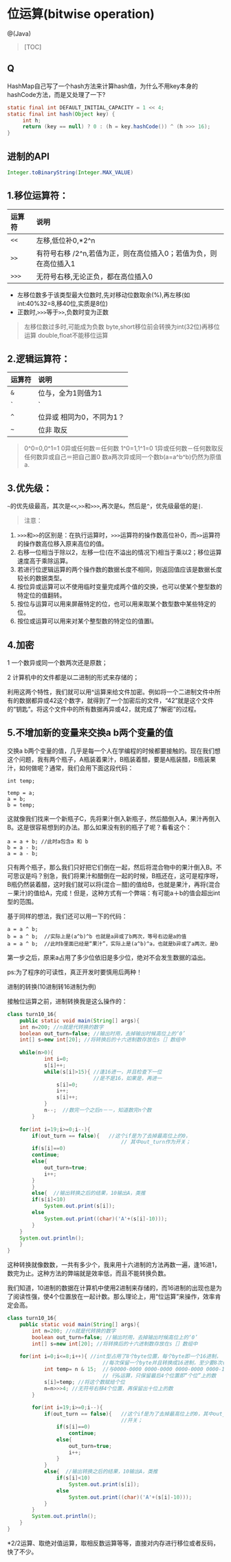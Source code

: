 # 位运算(bitwise operation)

@(Java)

> [TOC]


## Q

HashMap自己写了一个hash方法来计算hash值，为什么不用key本身的hashCode方法，而是又处理了一下?

```java
static final int DEFAULT_INITIAL_CAPACITY = 1 << 4;
static final int hash(Object key) {
     int h;
     return (key == null) ? 0 : (h = key.hashCode()) ^ (h >>> 16);
}
```

## 进制的API

```java
Integer.toBinaryString(Integer.MAX_VALUE)
```

## 1.移位运算符：

|运算符|说明|
|:--|:--|
|`<<`|左移,低位补0,*2^n|
|`>>`|有符号右移 /2^n,若值为正，则在高位插入0；若值为负，则在高位插入1|
|`>>>`|无符号右移,无论正负，都在高位插入0|

* 左移位数多于该类型最大位数时,先对移动位数取余(%),再左移(如int:40%32=8,移40位,实质是8位)
* 正数时,`>>>`等于`>>`,负数时变为正数


> 左移位数过多时,可能成为负数
> byte,short移位前会转换为int(32位)再移位运算
> double,float不能移位运算


## 2.逻辑运算符：

|运算符|说明|
|:--|:--|
|`&`|位与，全为1则值为1|
|`|`|位或，有1则为1|
|`^`|位异或 相同为0，不同为1？|
|`~`|位非 取反|

> 0^0=0,0^1=1 0异或任何数＝任何数
> 1^0=1,1^1=0 1异或任何数－任何数取反
> 任何数异或自己＝把自己置0
> 数a两次异或同一个数b(a=a^b^b)仍然为原值a.


## 3.优先级：
`~`的优先级最高，其次是`<<`,`>>`和`>>>`,再次是`&`，然后是`^`，优先级最低的是`|`.

>  注意：
1. `>>>`和`>>`的区别是：在执行运算时，`>>>`运算符的操作数高位补0，而`>>`运算符的操作数高位移入原来高位的值。
2. 右移一位相当于除以2，左移一位(在不溢出的情况下)相当于乘以2；移位运算速度高于乘除运算。
3. 若进行位逻辑运算的两个操作数的数据长度不相同，则返回值应该是数据长度较长的数据类型。
4. 按位异或运算可以不使用临时变量完成两个值的交换，也可以使某个整型数的特定位的值翻转。
5. 按位与运算可以用来屏蔽特定的位，也可以用来取某个数型数中某些特定的位。
6. 按位或运算可以用来对某个整型数的特定位的值置l。

## 4.加密

1 一个数异或同一个数两次还是原数；

2 计算机中的文件都是以二进制的形式来存储的；

利用这两个特性，我们就可以用^运算来给文件加密。例如将一个二进制文件中所有的数据都异或42这个数字，就得到了一个加密后的文件，“42”就是这个文件的“钥匙”。将这个文件中的所有数据再异或42，就完成了“解密”的过程。

## 5.不增加新的变量来交换a b两个变量的值

交换a b两个变量的值，几乎是每一个人在学编程的时候都要接触的。现在我们想这个问题，我有两个瓶子，A瓶装着果汁，B瓶装着醋，要是A瓶装醋，B瓶装果汁，如何做呢？通常，我们会用下面这段代码：
```
int temp;
 
temp = a;
a = b;
b = temp;
```
这就像我们找来一个新瓶子C，先将果汁倒入新瓶子，然后醋倒入A，果汁再倒入B。这是很容易想到的办法。那么如果没有别的瓶子了呢？看看这个：
```
a = a + b; //此时a包含a 和 b
b = a - b; 
a = a - b;
```
只有两个瓶子，那么我们只好把它们倒在一起，然后将混合物中的果汁倒入B。不可思议是吗？别急，我们将果汁和醋倒在一起的时候，B瓶还在，这可是程序呀，B瓶仍然装着醋，这时我们就可以将(混合－醋)的值给B，也就是果汁，再将(混合－果汁)的值给A，完成！但是，这种方式有一个弊端：有可能a＋b的值会超出int型的范围。

基于同样的想法，我们还可以用一下的代码：
```
a = a ^ b; 
b = a ^ b;  //实际上是(a^b)^b 也就是a异或了b两次，等号右边是a的值
a = a ^ b;  //此时b里面已经是“果汁”，实际上是(a^b)^a，也就是b异或了a两次，是b
```
第一步之后，原来a占用了多少位依旧是多少位，绝对不会发生数据的溢出。

ps:为了程序的可读性，真正开发时要慎用后两种！

进制的转换(10进制转16进制为例)

接触位运算之前，进制转换我是这么操作的：

```java
class turn10_16{
    public static void main(String[] args){
    int n=200; //n就是代转换的数字
    boolean out_turn=false; //输出时用，去掉输出时候高位上的‘0’
    int[] s=new int[20]; //将转换后的十六进制数存放在s［］数组中
 
    while(n>0){
            int i=0;  
            s[i]++;
            while(s[i]>15){ //逢16进一，并且检查下一位
                            //是不是16，如果是，再进一
                s[i]=0;  
                i++;
                s[i]++;
            }
            n--;  //数完一个之后n－－，知道数完n个数
        }
 
    for(int i=19;i>=0;i--){
        if(out_turn == false){   //这个if是为了去掉最高位上的0，
                                     // 其中out_turn作为开关；
        if(s[i]==0)
        continue;
        else{
            out_turn=true;
            i++;
        }
        }
        else{  //输出转换之后的结果，10输出A，类推
        if(s[i]<10)
            System.out.print(s[i]);
        else
            System.out.print((char)('A'+(s[i]-10)));
        }
    }
    System.out.println();
    }
}
```
这种转换就像数数，一共有多少个，我来用十六进制的方法再数一遍，逢16进1，数完为止。这种方法的弊端就是效率低，而且不能转换负数。

我们知道，10进制的数据在计算机中使用2进制来存储的，而16进制的出现也是为了阅读性强，使4个位置放在一起计数。那么理论上，用“位运算”来操作，效率肯定会高。
```java
class turn10_16{
    public static void main(String[] args){
        int n=200; //n就是代转换的数字
        boolean out_turn=false; //输出时用，去掉输出时候高位上的‘0’
        int[] s=new int[20]; //将转换后的十六进制数存放在s［］数组中
 
    for(int i=0;i<=8;i++){ //int型占用了8个byte位置，每个byte即一个16进制，
                               //每次保留一个byte并且转换成16进制，至少要8次(可以优化)
            int temp= n & 15;  //与0000-0000 0000-0000 0000-0000 0000-1111进
                               // 行&运算，只保留最后4个位置即“个位”上的数
            s[i]=temp; //将这个数赋给个位
            n=n>>>4; //无符号右移4个位置，再保留出十位上的数
        }
 
        for(int i=19;i>=0;i--){
            if(out_turn == false){   //这个if是为了去掉最高位上的0，其中out_turn作为
                                     //开关；
                if(s[i]==0)
                    continue;
                else{
                    out_turn=true;
                    i++;
                }
            }
            else{  //输出转换之后的结果，10输出A，类推
                if(s[i]<10)
                    System.out.print(s[i]);
                else
                    System.out.print((char)('A'+(s[i]-10)));
            }
        }
        System.out.println();
    }
}
```

*2/2运算、取绝对值运算，取相反数运算等等，直接对内存进行移位或者反码，快了不少。